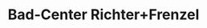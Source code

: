 ---
title: "Bad-Center Richter+Frenzel"
url: /trier/bad-center-richter-frenzel/
shop: Badezimmer
---
